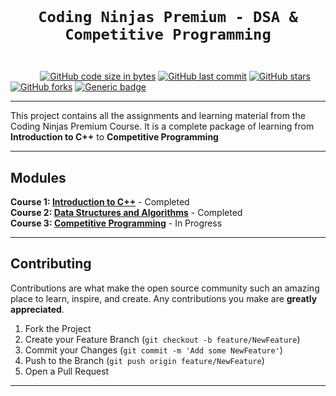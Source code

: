 <code>
  <h1 align="center">Coding Ninjas Premium - DSA & Competitive Programming</h1>
</code>

&nbsp;&nbsp;&nbsp;&nbsp;&nbsp;&nbsp;&nbsp;&nbsp;&nbsp;&nbsp;&nbsp;&nbsp;[![GitHub code size in bytes](https://img.shields.io/github/languages/code-size/coding-ninja-dsa-competitive-package/codig-ninja-dsa-learning?color=skyblue&logo=github&style=for-the-badge)](GithubBadgeShields) 
[![GitHub last commit](https://img.shields.io/github/last-commit/coding-ninja-dsa-competitive-package/codig-ninja-dsa-learning?style=for-the-badge&logo=git&color=green)](GithubBadgeShields) 
[![GitHub stars](https://img.shields.io/github/stars/coding-ninja-dsa-competitive-package/codig-ninja-dsa-learning?color=orange&logo=github&style=for-the-badge)](GithubBadgeShields) 
[![GitHub forks](https://img.shields.io/github/forks/coding-ninja-dsa-competitive-package/codig-ninja-dsa-learning?color=orange&logo=github&style=for-the-badge)](GithubBadgeShields)
[![Generic badge](https://img.shields.io/badge/language-c%2B%2B-yellowgreen?style=for-the-badge&logo=c%2B%2B)](GithubBadgeShields)<!--![License](https://img.shields.io/github/license/coding-ninja-dsa-competitive-package/codig-ninja-dsa-learning?color=green&style=for-the-badge) -->


---

This project contains all the assignments and learning material from the Coding Ninjas Premium Course. It is a complete package of learning from **Introduction to C++** to **Competitive Programming**

---

## Modules

**Course 1: [Introduction to C++](./01-introduction-to-c++)** - Completed <br>
**Course 2: [Data Structures and Algorithms](./02-data-structure-algorithms)** - Completed <br>
**Course 3: [Competitive Programming](./03-competitive-programming)** - In Progress

---

## Contributing

Contributions are what make the open source community such an amazing place to learn, inspire, and create. Any contributions you make are **greatly appreciated**.

1. Fork the Project
2. Create your Feature Branch (`git checkout -b feature/NewFeature`)
3. Commit your Changes (`git commit -m 'Add some NewFeature'`)
4. Push to the Branch (`git push origin feature/NewFeature`)
5. Open a Pull Request

---


